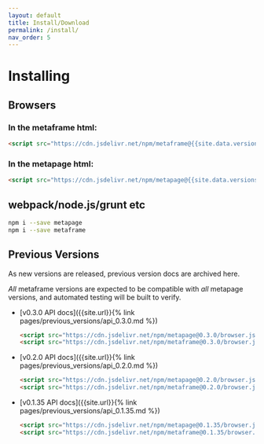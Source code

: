 ```yaml
---
layout: default
title: Install/Download
permalink: /install/
nav_order: 5
---
```


# Installing

## Browsers

### In the metaframe html:

```html
<script src="https://cdn.jsdelivr.net/npm/metaframe@{{site.data.versions.versions.last}}/browser.js"></script>
```

### In the metapage html:

```html
<script src="https://cdn.jsdelivr.net/npm/metapage@{{site.data.versions.versions.last}}/browser.js"></script>
```

## webpack/node.js/grunt etc

```bash
npm i --save metapage
npm i --save metaframe
```

## Previous Versions

As new versions are released, previous version docs are archived here.

*All* metaframe versions are expected to be compatible with *all* metapage versions, and automated testing will be built to verify.

- [v0.3.0 API docs]({{site.url}}{% link pages/previous_versions/api_0.3.0.md %})
    ```html
    <script src="https://cdn.jsdelivr.net/npm/metapage@0.3.0/browser.js"></script>
    <script src="https://cdn.jsdelivr.net/npm/metaframe@0.3.0/browser.js"></script>
    ```


- [v0.2.0 API docs]({{site.url}}{% link pages/previous_versions/api_0.2.0.md %})
    ```html
    <script src="https://cdn.jsdelivr.net/npm/metapage@0.2.0/browser.js"></script>
    <script src="https://cdn.jsdelivr.net/npm/metaframe@0.2.0/browser.js"></script>
    ```
   
- [v0.1.35 API docs]({{site.url}}{% link pages/previous_versions/api_0.1.35.md %})
    ```html
    <script src="https://cdn.jsdelivr.net/npm/metapage@0.1.35/browser.js"></script>
    <script src="https://cdn.jsdelivr.net/npm/metaframe@0.1.35/browser.js"></script>
    ```
